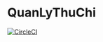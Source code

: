 # QuanLyThuChi
[![CircleCI](https://circleci.com/gh/kudo183/QuanLyThuChi/tree/master.svg?style=svg)](https://circleci.com/gh/kudo183/QuanLyThuChi/tree/master)
